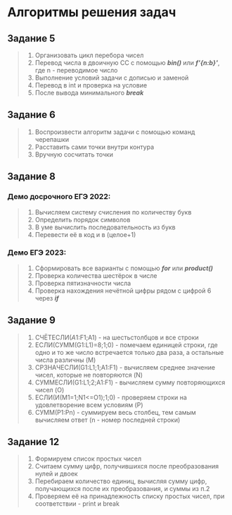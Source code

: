 # Алгоритмы решения задач

## Задание 5
> 1) Организовать цикл перебора чисел
> 2) Перевод числа в двоичную СС с помощью **_bin()_** или **_f'{n:b}'_**, где n - переводимое число
> 3) Выполнение условий задачи с дописью и заменой
> 4) Перевод в int и проверка на условие
> 5) После вывода минимального **_break_**  

## Задание 6
> 1) Воспроизвести алгоритм задачи с помощью команд черепашки
> 2) Расставить сами точки внутри контура
> 3) Вручную сосчитать точки  

## Задание 8

### Демо досрочного ЕГЭ 2022:
> 1) Вычисляем систему счисления по количеству букв
> 2) Определить порядок символов
> 3) В уме вычислить последовательность из букв
> 4) Перевести её в код и в (целое+1)  

### Демо ЕГЭ 2023:
> 1) Сформировать все варианты с помощью **_for_** или **_product()_**
> 2) Проверка количества шестёрок в числе
> 3) Проверка пятизначности числа
> 4) Проверка нахождения нечётной цифры рядом с цифрой 6 через **_if_**  

## Задание 9
> 1) СЧЁТЕСЛИ($A1:$F1;A1) - на шестьстолбцов и все строки 
> 2) ЕСЛИ(СУММ(G1:L1)=8;1;0) - помечаем единицей строки, где одно и то же число встречается только два раза, а остальные числа различны (M)
> 3) СРЗНАЧЕСЛИ(G1:L1;1;A1:F1) - вычисляем среднее значение чисел, которые не повторяются (N)
> 4) СУММЕСЛИ(G1:L1;2;A1:F1) - вычисляем сумму повторяющихся чисел (O)
> 5) ЕСЛИ(И(M1=1;N1<=O1);1;0) - проверяем строки на удовлетворение всем условиям (P)
> 6) СУММ(P1:Pn) - суммируем весь столбец, тем самым вычисляем ответ (n - номер последней строки)

## Задание 12
>  1) Формируем список простых чисел
>  2) Считаем сумму цифр, получившихся после преобразования нулей и двоек
>  3) Перебираем количество единиц, вычисляя сумму цифр, получающихся после их преобразования, и суммы из п.2 
>  4) Проверяем её на принадлежность списку простых чисел, при соответствии - print и break
